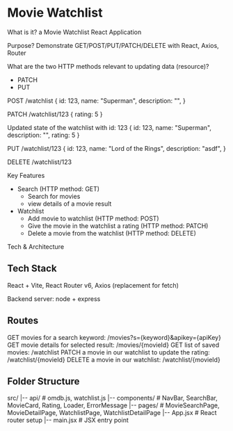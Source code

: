 # Movie Watchlist

What is it? a Movie Watchlist React Application

Purpose? Demonstrate GET/POST/PUT/PATCH/DELETE with React, Axios, Router

What are the two HTTP methods relevant to updating data (resource)?
- PATCH
- PUT

POST /watchlist
{
    id: 123,
    name: "Superman",
    description: "",
}

PATCH /watchlist/123
{
    rating: 5
}

Updated state of the watchlist with id: 123
{
    id: 123,
    name: "Superman",
    description: "",
    rating: 5
}

PUT /watchlist/123
{
    id: 123,
    name: "Lord of the Rings",
    description: "asdf",
}

DELETE /watchlist/123

Key Features
- Search (HTTP method: GET)
    - Search for movies
    - view details of a movie result
- Watchlist
    - Add movie to watchlist (HTTP method: POST)
    - Give the movie in the watchlist a rating (HTTP method: PATCH)
    - Delete a movie from the watchlist (HTTP method: DELETE)

Tech & Architecture

## Tech Stack

React + Vite, React Router v6, Axios (replacement for fetch)

Backend server: node + express

## Routes

GET movies for a search keyword: /movies?s={keyword}&apikey={apiKey}
GET movie details for selected result: /movies/{movieId}
GET list of saved movies: /watchlist
PATCH a movie in our watchlist to update the rating: /watchlist/{movieId}
DELETE a movie in our watchlist: /watchlist/{movieId}

## Folder Structure

src/
|-- api/             # omdb.js, watchlist.js
|-- components/      # NavBar, SearchBar, MovieCard, Rating, Loader, ErrorMessage
|-- pages/           # MovieSearchPage, MovieDetailPage, WatchlistPage, WatchlistDetailPage
|-- App.jsx          # React router setup
|-- main.jsx         # JSX entry point
